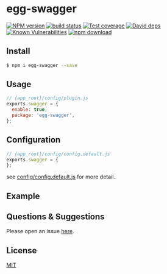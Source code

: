 # egg-swagger

[![NPM version][npm-image]][npm-url]
[![build status][travis-image]][travis-url]
[![Test coverage][codecov-image]][codecov-url]
[![David deps][david-image]][david-url]
[![Known Vulnerabilities][snyk-image]][snyk-url]
[![npm download][download-image]][download-url]

[npm-image]: https://img.shields.io/npm/v/egg-swagger.svg?style=flat-square
[npm-url]: https://npmjs.org/package/egg-swagger
[travis-image]: https://img.shields.io/travis/eggjs/egg-swagger.svg?style=flat-square
[travis-url]: https://travis-ci.org/eggjs/egg-swagger
[codecov-image]: https://img.shields.io/codecov/c/github/eggjs/egg-swagger.svg?style=flat-square
[codecov-url]: https://codecov.io/github/eggjs/egg-swagger?branch=master
[david-image]: https://img.shields.io/david/eggjs/egg-swagger.svg?style=flat-square
[david-url]: https://david-dm.org/eggjs/egg-swagger
[snyk-image]: https://snyk.io/test/npm/egg-swagger/badge.svg?style=flat-square
[snyk-url]: https://snyk.io/test/npm/egg-swagger
[download-image]: https://img.shields.io/npm/dm/egg-swagger.svg?style=flat-square
[download-url]: https://npmjs.org/package/egg-swagger

<!--
Description here.
-->

## Install

```bash
$ npm i egg-swagger --save
```

## Usage

```js
// {app_root}/config/plugin.js
exports.swagger = {
  enable: true,
  package: 'egg-swagger',
};
```

## Configuration

```js
// {app_root}/config/config.default.js
exports.swagger = {
};
```

see [config/config.default.js](config/config.default.js) for more detail.

## Example

<!-- example here -->

## Questions & Suggestions

Please open an issue [here](https://github.com/eggjs/egg/issues).

## License

[MIT](LICENSE)
